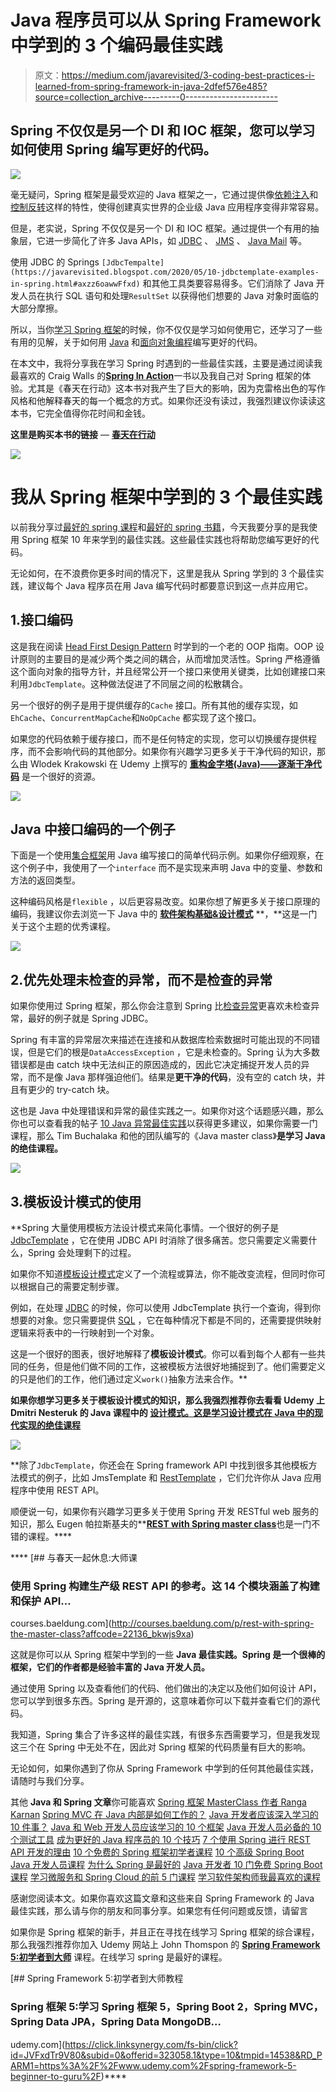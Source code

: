 # Java 程序员可以从 Spring Framework 中学到的 3 个编码最佳实践

> 原文：<https://medium.com/javarevisited/3-coding-best-practices-i-learned-from-spring-framework-in-java-2dfef576e485?source=collection_archive---------0----------------------->

## Spring 不仅仅是另一个 DI 和 IOC 框架，您可以学习如何使用 Spring 编写更好的代码。

[![](img/c24f0aa3ff49bad4d80fbe640b01be6d.png)](https://click.linksynergy.com/fs-bin/click?id=JVFxdTr9V80&subid=0&offerid=323058.1&type=10&tmpid=14538&RD_PARM1=https%3A%2F%2Fwww.udemy.com%2Fspring-framework-5-beginner-to-guru%2F)

毫无疑问，Spring 框架是最受欢迎的 Java 框架之一，它通过提供像[依赖注入](https://javarevisited.blogspot.sg/2015/06/difference-between-dependency-injection.html)和[控制反转](https://javarevisited.blogspot.com/2012/12/inversion-of-control-dependency-injection-design-pattern-spring-example-tutorial.html)这样的特性，使得创建真实世界的企业级 Java 应用程序变得非常容易。

但是，老实说，Spring 不仅仅是另一个 DI 和 IOC 框架。通过提供一个有用的抽象层，它进一步简化了许多 Java APIs，如 [JDBC](/javarevisited/top-5-courses-to-learn-jdbc-and-database-connectivity-for-java-developers-free-and-best-of-lot-7945156fcc3) 、 [JMS](https://javarevisited.blogspot.com/2020/05/top-16-jms-java-messaging-service-interview-questions-answers.html) 、 [Java Mail](https://www.java67.com/2019/10/how-to-send-email-in-java-using-spring.html) 等。

使用 JDBC 的 Springs `[JdbcTempalte](https://javarevisited.blogspot.com/2020/05/10-jdbctemplate-examples-in-spring.html#axzz6oawwFfxd)` 和其他工具类要容易得多。它们消除了 Java 开发人员在执行 SQL 语句和处理`ResultSet` 以获得他们想要的 Java 对象时面临的大部分摩擦。

所以，当你[学习 Spring 框架](/javarevisited/top-10-free-courses-to-learn-spring-framework-for-java-developers-639db9348d25)的时候，你不仅仅是学习如何使用它，还学习了一些有用的见解，关于如何用 [Java](/javarevisited/10-books-java-developers-should-read-in-2020-e6222f25cc72) 和[面向对象编程](/javarevisited/my-favorite-courses-to-learn-object-oriented-programming-and-design-in-2019-197bab351733?source=---------103------------------)编写更好的代码。

在本文中，我将分享我在学习 Spring 时遇到的一些最佳实践，主要是通过阅读我最喜欢的 Craig Walls 的[**Spring In Action**](https://www.amazon.com/Spring-Action-Covers-4/dp/161729120X?tag=javamysqlanta-20)一书以及我自己对 Spring 框架的体验。尤其是《春天在行动》这本书对我产生了巨大的影响，因为克雷格出色的写作风格和他解释春天的每一个概念的方式。如果你还没有读过，我强烈建议你读读这本书，它完全值得你花时间和金钱。

**这里是购买本书的链接** — [**春天在行动**](https://www.amazon.com/Spring-Action-Covers-4/dp/161729120X?tag=javamysqlanta-20)

[![](img/715363e4d4747129c9895e3b28ff3d43.png)](https://www.amazon.com/Spring-Action-Covers-4/dp/161729120X?tag=javamysqlanta-20)

# 我从 Spring 框架中学到的 3 个最佳实践

以前我分享过[最好的 spring 课程](/javarevisited/10-best-online-courses-to-learn-spring-framework-in-2020-f7f73599c2fd)和[最好的 spring 书籍](/javarevisited/5-advanced-spring-framework-books-experienced-java-developers-should-read-in-2020-best-of-lot-2a786fc5ad31?source=---------6-----------------------)，今天我要分享的是我使用 Spring 框架 10 年来学到的最佳实践。这些最佳实践也将帮助您编写更好的代码。

无论如何，在不浪费你更多时间的情况下，这里是我从 Spring 学到的 3 个最佳实践，建议每个 Java 程序员在用 Java 编写代码时都要意识到这一点并应用它。

## 1.接口编码

这是我在阅读 [Head First Design Pattern](http://www.amazon.com/dp/0596007124/?tag=javamysqlanta-20) 时学到的一个老的 OOP 指南。OOP 设计原则的主要目的是减少两个类之间的耦合，从而增加灵活性。Spring 严格遵循这个面向对象的指导方针，并且经常公开一个接口来使用关键类，比如创建接口来利用`JdbcTemplate`。这种做法促进了不同层之间的松散耦合。

另一个很好的例子是用于提供缓存的`Cache` 接口。所有其他的缓存实现，如`EhCache`、`ConcurrentMapCache`和`NoOpCache` 都实现了这个接口。

如果您的代码依赖于缓存接口，而不是任何特定的实现，您可以切换缓存提供程序，而不会影响代码的其他部分。如果你有兴趣学习更多关于干净代码的知识，那么由 Wlodek Krakowski 在 Udemy 上撰写的 [**重构金字塔(Java)——逐渐干净代码**](https://click.linksynergy.com/deeplink?id=JVFxdTr9V80&mid=39197&murl=https%3A%2F%2Fwww.udemy.com%2Fcourse%2Fpyramid-of-refactoring-java-interpreter-factories%2F) 是一个很好的资源。

[![](img/f3eefe7295a1a4072748532190341f9a.png)](https://click.linksynergy.com/deeplink?id=JVFxdTr9V80&mid=39197&murl=https%3A%2F%2Fwww.udemy.com%2Fcourse%2Fpyramid-of-refactoring-java-interpreter-factories%2F)

## Java 中接口编码的一个例子

下面是一个使用[集合框架](/javarevisited/50-java-collections-interview-questions-for-beginners-and-experienced-programmers-4d2c224cc5ab)用 Java 编写接口的简单代码示例。如果你仔细观察，在这个例子中，我使用了一个`interface` 而不是实现来声明 Java 中的变量、参数和方法的返回类型。

这种编码风格是`flexible` ，以后更容易改变。如果你想了解更多关于接口原理的编码，我建议你去浏览一下 Java 中的 [**软件架构基础&设计模式**](https://click.linksynergy.com/fs-bin/click?id=JVFxdTr9V80&subid=0&offerid=323058.1&type=10&tmpid=14538&RD_PARM1=https%3A%2F%2Fwww.udemy.com%2Fbasics-of-software-architecture-design-in-java%2F) **，**这是一门关于这个主题的优秀课程。

[![](img/913514d9b7c0ec032ea6abfbe4c83389.png)](https://click.linksynergy.com/fs-bin/click?id=JVFxdTr9V80&subid=0&offerid=323058.1&type=10&tmpid=14538&RD_PARM1=https%3A%2F%2Fwww.udemy.com%2Fbasics-of-software-architecture-design-in-java%2F)

## 2.优先处理未检查的异常，而不是检查的异常

如果你使用过 Spring 框架，那么你会注意到 Spring 比[检查异常](https://javarevisited.blogspot.sg/2011/12/checked-vs-unchecked-exception-in-java.html)更喜欢未检查异常，最好的例子就是 Spring JDBC。

Spring 有丰富的异常层次来描述在连接和从数据库检索数据时可能出现的不同错误，但是它们的根是`DataAccessException` ，它是未检查的。Spring 认为大多数错误都是由 catch 块中无法纠正的原因造成的，因此它决定捕捉开发人员的异常，而不是像 Java 那样强迫他们。结果是**更干净的代码**，没有空的 catch 块，并且有更少的 try-catch 块。

这也是 Java 中处理错误和异常的最佳实践之一。如果你对这个话题感兴趣，那么你也可以查看我的帖子 [10 Java 异常最佳实践](http://javarevisited.blogspot.sg/2013/03/0-exception-handling-best-practices-in-Java-Programming.html)以获得更多建议，如果你需要一门课程，那么 Tim Buchalaka 和他的团队编写的《Java master class》[](https://click.linksynergy.com/deeplink?id=JVFxdTr9V80&mid=39197&murl=https%3A%2F%2Fwww.udemy.com%2Fcourse%2Fjava-the-complete-java-developer-course%2F)**是学习 Java 的绝佳课程。**

**[![](img/64173c80a1ea5fcb6b9150f530e1974b.png)](https://click.linksynergy.com/deeplink?id=JVFxdTr9V80&mid=39197&murl=https%3A%2F%2Fwww.udemy.com%2Fcourse%2Fjava-the-complete-java-developer-course%2F)**

## **3.模板设计模式的使用**

**Spring 大量使用模板方法设计模式来简化事情。一个很好的例子是 [JdbcTemplate](https://javarevisited.blogspot.com/2020/05/10-jdbctemplate-examples-in-spring.html) ，它在使用 JDBC API 时消除了很多痛苦。您只需要定义需要什么，Spring 会处理剩下的过程。

如果你不知道[模板设计模式](https://click.linksynergy.com/fs-bin/click?id=JVFxdTr9V80&subid=0&offerid=323058.1&type=10&tmpid=14538&RD_PARM1=https%3A%2F%2Fwww.udemy.com%2Fjava-design-patterns%2F)定义了一个流程或算法，你不能改变流程，但同时你可以根据自己的需要定制步骤。

例如，在处理 [JDBC](/javarevisited/top-5-courses-to-learn-jdbc-and-database-connectivity-for-java-developers-free-and-best-of-lot-7945156fcc3) 的时候，你可以使用 JdbcTemplate 执行一个查询，得到你想要的对象。您只需要提供 [SQL](/javarevisited/top-5-sql-and-database-courses-to-learn-online-48424533ac61) ，它在每种情况下都是不同的，还需要提供映射逻辑来将表中的一行映射到一个对象。

这是一个很好的图表，很好地解释了**模板设计模式**。你可以看到每个人都有一些共同的任务，但是他们做不同的工作，这被模板方法很好地捕捉到了。他们需要定义的只是他们的工作，他们通过定义`work()`抽象方法来合作。**

**如果你想学习更多关于模板设计模式的知识，那么我强烈推荐你去看看 Udemy 上 Dmitri Nesteruk 的 Java 课程中的 [**设计模式。这是学习设计模式在 Java 中的现代实现的绝佳课程**](https://click.linksynergy.com/deeplink?id=JVFxdTr9V80&mid=39197&murl=https%3A%2F%2Fwww.udemy.com%2Fcourse%2Fdesign-patterns-java%2F)**

**[![](img/69b0405585f25aa29636337ab8c15676.png)](https://click.linksynergy.com/deeplink?id=JVFxdTr9V80&mid=39197&murl=https%3A%2F%2Fwww.udemy.com%2Fcourse%2Fdesign-patterns-java%2F)**

**除了`JdbcTemplate`，你还会在 Spring framework API 中找到很多其他模板方法模式的例子，比如 JmsTemplate 和 [RestTemplate](https://javarevisited.blogspot.com/2017/02/how-to-consume-json-from-restful-web-services-Spring-RESTTemplate-Example.html) ，它们允许你从 Java 应用程序中使用 REST API。

顺便说一句，如果你有兴趣学习更多关于使用 Spring 开发 RESTful web 服务的知识，那么 Eugen 帕拉斯基夫的**[**REST with Spring master class**](http://courses.baeldung.com/p/rest-with-spring-the-master-class?affcode=22136_bkwjs9xa)也是一门不错的课程。****

****[](http://courses.baeldung.com/p/rest-with-spring-the-master-class?affcode=22136_bkwjs9xa) [## 与春天一起休息:大师课

### 使用 Spring 构建生产级 REST API 的参考。这 14 个模块涵盖了构建和保护 API…

courses.baeldung.com](http://courses.baeldung.com/p/rest-with-spring-the-master-class?affcode=22136_bkwjs9xa) 

这就是你可以从 Spring 框架中学到的一些 **Java 最佳实践。Spring 是一个很棒的框架，它们的作者都是经验丰富的 Java 开发人员。**

通过使用 Spring 以及查看他们的代码、他们做出的决定以及他们如何设计 API，您可以学到很多东西。Spring 是开源的，这意味着你可以下载并查看它们的源代码。

我知道，Spring 集合了许多这样的最佳实践，有很多东西需要学习，但是我发现这三个在 Spring 中无处不在，因此对 Spring 框架的代码质量有巨大的影响。

无论如何，如果你遇到了你从 Spring Framework 中学到的任何其他最佳实践，请随时与我们分享。

其他 **Java 和 Spring 文章**你可能喜欢
[Spring 框架 MasterClass 作者 Ranga Karnan](https://click.linksynergy.com/fs-bin/click?id=JVFxdTr9V80&subid=0&offerid=323058.1&type=10&tmpid=14538&RD_PARM1=https%3A%2F%2Fwww.udemy.com%2Fspring-tutorial-for-beginners%2F)
[Spring MVC 在 Java 内部是如何工作的？](https://javarevisited.blogspot.com/2017/06/how-spring-mvc-framework-works-web-flow.html)
[Java 开发者应该深入学习的 10 件事？](https://javarevisited.blogspot.sg/2017/12/10-things-java-programmers-should-learn.html#axzz53ENLS1RB)
[Java 和 Web 开发人员应该学习的 10 个框架](https://javarevisited.blogspot.com/2018/01/10-frameworks-java-and-web-developers-should-learn.html)
[Java 开发人员必备的 10 个测试工具](https://javarevisited.blogspot.com/2018/01/10-unit-testing-and-integration-tools-for-java-programmers.html)
[成为更好的 Java 程序员的 10 个技巧](http://javarevisited.blogspot.sg/2018/05/10-tips-to-become-better-java-developer.html)
[7 个使用 Spring 进行 REST API 开发的理由](http://javarevisited.blogspot.sg/2018/01/7-reasons-for-using-spring-to-develop-RESTful-web-service.html#axzz55a8rTeu7)
[10 个免费的 Spring 框架初学者课程](/javarevisited/top-10-free-courses-to-learn-spring-framework-for-java-developers-639db9348d25)
[10 个高级 Spring Boot Java 开发人员课程](/javarevisited/10-advanced-spring-boot-courses-for-experienced-java-developers-5e57606816bd?source=collection_home---4------0-----------------------)
[为什么 Spring 是最好的](/javarevisited/why-spring-is-the-best-framework-for-developing-rest-apis-in-java-784590e484a4?source=collection_home---4------0-----------------------) [Java 开发者 10 门免费 Spring Boot 课程](/javarevisited/10-free-spring-boot-tutorials-and-courses-for-java-developers-53dfe084587e?source=collection_home---4------7-----------------------)
[学习微服务和 Spring Cloud 的前 5 门课程](/javarevisited/5-best-courses-to-learn-spring-cloud-and-microservices-1ddea1af7012)
[学习软件架构师我最喜欢的课程](/javarevisited/top-5-courses-to-learn-software-architecture-in-2020-best-of-lot-5d34ebc52e9)

感谢您阅读本文。如果你喜欢这篇文章和这些来自 Spring Framework 的 Java 最佳实践，那么请与你的朋友和同事分享。如果您有任何问题或反馈，请留言

如果你是 Spring 框架的新手，并且正在寻找在线学习 Spring 框架的综合课程，那么我强烈推荐你加入 Udemy 网站上 John Thomspon 的 [**Spring Framework 5:初学者到大师**](https://click.linksynergy.com/fs-bin/click?id=JVFxdTr9V80&subid=0&offerid=323058.1&type=10&tmpid=14538&RD_PARM1=https%3A%2F%2Fwww.udemy.com%2Fspring-framework-5-beginner-to-guru%2F) 课程。在线学习 spring 是最好的课程。

[](https://click.linksynergy.com/fs-bin/click?id=JVFxdTr9V80&subid=0&offerid=323058.1&type=10&tmpid=14538&RD_PARM1=https%3A%2F%2Fwww.udemy.com%2Fspring-framework-5-beginner-to-guru%2F) [## Spring Framework 5:初学者到大师教程

### Spring 框架 5:学习 Spring 框架 5，Spring Boot 2，Spring MVC，Spring Data JPA，Spring Data MongoDB…

udemy.com](https://click.linksynergy.com/fs-bin/click?id=JVFxdTr9V80&subid=0&offerid=323058.1&type=10&tmpid=14538&RD_PARM1=https%3A%2F%2Fwww.udemy.com%2Fspring-framework-5-beginner-to-guru%2F)****